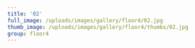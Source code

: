```yaml
---
title: '02'
full_image: /uploads/images/gallery/floor4/02.jpg
thumb_image: /uploads/images/gallery/floor4/thumbs/02.jpg
group: floor4
---
```



